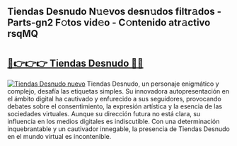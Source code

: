 ## Tiendas Desnudo N𝚞𝚎vos desn𝚞dos filtr𝚊dos - Parts-gn2 F𝚘tos vid𝚎o - C𝚘ntenido atr𝚊ctivo rsqMQ

# <h2><a href="http://mbbtsn.tromn.icu/?c=Tiendas+Desnudo">🔗👉👉👉 Tiendas Desnudo 🔗🔗</a></h2>

[![Tiendas Desnudo nuevo](https://i.imgur.com/pEAQMta.gif)](http://mbbtsn.tromn.icu/?c=Tiendas+Desnudo)
Tiendas Desnudo, un personaje enigmático y complejo, desafía las etiquetas simples. Su innovadora autopresentación en el ámbito digital ha cautivado y enfurecido a sus seguidores, provocando debates sobre el consentimiento, la expresión artística y la esencia de las sociedades virtuales. Aunque su dirección futura no está clara, su influencia en los medios digitales es indiscutible. Con una determinación inquebrantable y un cautivador innegable, la presencia de Tiendas Desnudo en el mundo virtual es incontenible.
